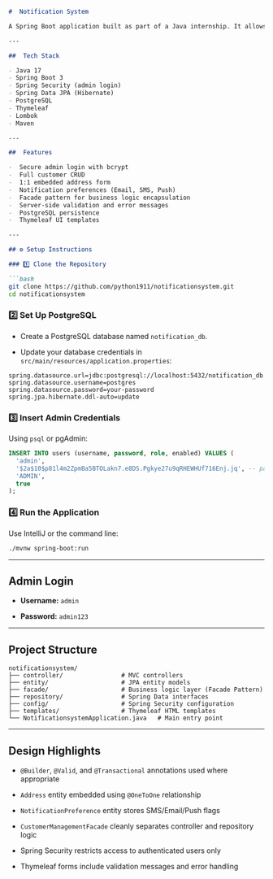 
````markdown
#  Notification System

A Spring Boot application built as part of a Java internship. It allows **admin users** to manage **customers**, their **addresses**, and **notification preferences** (Email, SMS, Push).

---

##  Tech Stack

- Java 17
- Spring Boot 3
- Spring Security (admin login)
- Spring Data JPA (Hibernate)
- PostgreSQL
- Thymeleaf
- Lombok
- Maven

---

##  Features

-  Secure admin login with bcrypt
-  Full customer CRUD
-  1:1 embedded address form
-  Notification preferences (Email, SMS, Push)
-  Facade pattern for business logic encapsulation
- ️ Server-side validation and error messages
-  PostgreSQL persistence
-  Thymeleaf UI templates

---

## ⚙️ Setup Instructions

### 1️⃣ Clone the Repository

```bash
git clone https://github.com/python1911/notificationsystem.git
cd notificationsystem
````

### 2️⃣ Set Up PostgreSQL

- Create a PostgreSQL database named `notification_db`.

- Update your database credentials in `src/main/resources/application.properties`:


```properties
spring.datasource.url=jdbc:postgresql://localhost:5432/notification_db
spring.datasource.username=postgres
spring.datasource.password=your-password
spring.jpa.hibernate.ddl-auto=update
```

### 3️⃣ Insert Admin Credentials

Using `psql` or pgAdmin:

```sql
INSERT INTO users (username, password, role, enabled) VALUES (
  'admin',
  '$2a$10$p81l4m2ZpmBa5BTOLakn7.e8DS.Pgkye27u9qRHEWHUf716Enj.jq', -- password: admin123
  'ADMIN',
  true
);
```

### 4️⃣ Run the Application

Use IntelliJ or the command line:

```bash
./mvnw spring-boot:run
```

---

##  Admin Login

- **Username:** `admin`

- **Password:** `admin123`


---

## Project Structure

```
notificationsystem/
├── controller/                # MVC controllers
├── entity/                    # JPA entity models
├── facade/                    # Business logic layer (Facade Pattern)
├── repository/                # Spring Data interfaces
├── config/                    # Spring Security configuration
├── templates/                 # Thymeleaf HTML templates
└── NotificationsystemApplication.java   # Main entry point
```

---

##  Design Highlights

- `@Builder`, `@Valid`, and `@Transactional` annotations used where appropriate

- `Address` entity embedded using `@OneToOne` relationship

- `NotificationPreference` entity stores SMS/Email/Push flags

- `CustomerManagementFacade` cleanly separates controller and repository logic

- Spring Security restricts access to authenticated users only

- Thymeleaf forms include validation messages and error handling




